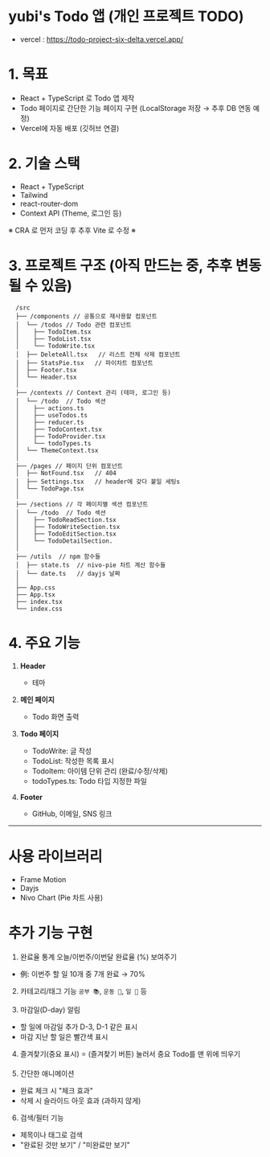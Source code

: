 # yubi's Todo 앱 (개인 프로젝트 TODO)

- vercel : https://todo-project-six-delta.vercel.app/

# 1. 목표

- React + TypeScript 로 Todo 앱 제작
- Todo 페이지로 간단한 기능 페이지 구현 (LocalStorage 저장 → 추후 DB 연동 예정)
- Vercel에 자동 배포 (깃허브 연결)

# 2. 기술 스택

- React + TypeScript
- Tailwind
- react-router-dom
- Context API (Theme, 로그인 등)

※ CRA 로 먼저 코딩 후 추후 Vite 로 수정 ※

# 3. 프로젝트 구조 (아직 만드는 중, 추후 변동될 수 있음)

```text
  /src
  ├── /components // 공통으로 재사용할 컴포넌트
  │  └── /todos // Todo 관련 컴포넌트
  │    ├── TodoItem.tsx
  │    ├── TodoList.tsx
  │    └── TodoWrite.tsx
  │  ├── DeleteAll.tsx   // 리스트 전체 삭제 컴포넌트
  │  ├── StatsPie.tsx   // 파이차트 컴포넌트
  │  ├── Footer.tsx
  │  └── Header.tsx
  │
  ├── /contexts // Context 관리 (테마, 로그인 등)
  │  └── /todo  // Todo 섹션
  │    ├── actions.ts
  │    ├── useTodos.ts
  │    ├── reducer.ts
  │    ├── TodoContext.tsx
  │    ├── TodoProvider.tsx
  │    └── todoTypes.ts
  │  └── ThemeContext.tsx
  │
  ├── /pages // 페이지 단위 컴포넌트
  │  ├── NotFound.tsx   // 404
  │  ├── Settings.tsx   // header에 갖다 붙일 세팅s
  │  └── TodoPage.tsx
  │
  ├── /sections // 각 페이지별 섹션 컴포넌트
  │  └── /todo  // Todo 섹션
  │    ├── TodoReadSection.tsx
  │    ├── TodoWriteSection.tsx
  │    ├── TodoEditSection.tsx
  │    └── TodoDetailSection.
  │
  ├── /utils  // npm 함수들
  │  ├── state.ts  // nivo-pie 차트 계산 함수들
  │  └── date.ts   // dayjs 날짜
  │
  ├── App.css
  ├── App.tsx
  ├── index.tsx
  └── index.css
```

# 4. 주요 기능

1. **Header**
   - 테마

2. **메인 페이지**
   - Todo 화면 출력

3. **Todo 페이지**
   - TodoWrite: 글 작성
   - TodoList: 작성한 목록 표시
   - TodoItem: 아이템 단위 관리 (완료/수정/삭제)
   - todoTypes.ts: Todo 타입 지정한 파일

4. **Footer**
   - GitHub, 이메일, SNS 링크

---

# 사용 라이브러리

- Frame Motion
- Dayjs
- Nivo Chart (Pie 차트 사용)

# 추가 기능 구현

1. 완료율 통계 오늘/이번주/이번달 완료율 (%) 보여주기

- 例: 이번주 할 일 10개 중 7개 완료 → 70%

2. 카테고리/태그 기능 `공부 📚`, `운동 🏃`, `일 💼` 등

3. 마감일(D-day) 알림

- 할 일에 마감일 추가 D-3, D-1 같은 표시
- 마감 지난 할 일은 빨간색 표시

4. 즐겨찾기(중요 표시) ⭐ (즐겨찾기 버튼) 눌러서 중요 Todo를 맨 위에 띄우기

5. 간단한 애니메이션

- 완료 체크 시 "체크 효과"
- 삭제 시 슬라이드 아웃 효과 (과하지 않게)

6. 검색/필터 기능

- 제목이나 태그로 검색
- "완료된 것만 보기" / "미완료만 보기"
